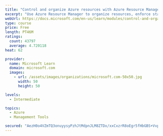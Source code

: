 ```yaml
---
title: "Control and organize Azure resources with Azure Resource Manager"
excerpt: "Use Azure Resource Manager to organize resources, enforce standards, and protect critical assets from deletion."
webUrl: https://docs.microsoft.com/en-us/learn/modules/control-and-organize-with-azure-resource-manager/
type: course
price: Free
length: PT46M
ratings:
  count: 43797
  average: 4.720118
heat: 62

provider:
  name: Microsoft Learn
  domain: microsoft.com
  images:
    - url: /assets/images/organizations/microsoft.com-50x50.jpg
      width: 50
      height: 50

levels:
  - Intermediate

topics:
  - Azure
  - Management Tools

secured: "AezH0o4VZmTQ3onuyysyPzhJtMdpnJLM8ZTDx/xxCxzrR8oEgr5fHbGBS+Vvp281U8pchYlqMy4Z+8dkALFUMwODigoLjvJp1Hca7zu1JLFq9irXg3GS+tdsHFiloTtG+DByFQkygDEJ0+oE83JuVl9WdaCra1YT8u7FJk070GnPjiDbSZ+nCAms2qw5jT1rkmQsOm/hN01tf8UhGPoIEl28edKg0wzHnMhNUsCtBqBsEh2/xMmqHavTUEgQy3axf0CSI360YtjQtGFucZi3S1559tFofFetq65zjAXhW6Voqb6gQb1zR2DF5zZPdC5t9bvwBtR9Zp7RBVLB4SmNW7v2yuOWBov48btm5FGrxQwjHdbx8YNQbELsRGVD40vAZDkfTjtMqIQ9scIhyHKTrZPF5XSA0QAynqdS9XP1px7uvPNsqMbfVHlanbXzvN/k;POxp2gBcuqs03xsTmURB/Q=="
---
```


